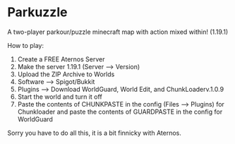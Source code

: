# Parkuzzle
A two-player parkour/puzzle minecraft map with action mixed within! (1.19.1)

How to play:

1. Create a FREE Aternos Server
2. Make the server 1.19.1 (Server --> Version)
3. Upload the ZIP Archive to Worlds 
4. Software --> Spigot/Bukkit
5. Plugins --> Download WorldGuard, World Edit, and ChunkLoaderv.1.0.9
6. Start the world and turn it off
7. Paste the contents of CHUNKPASTE in the config (Files --> Plugins) for Chunkloader and paste the contents of GUARDPASTE in the config for WorldGuard

Sorry you have to do all this, it is a bit finnicky with Aternos.
